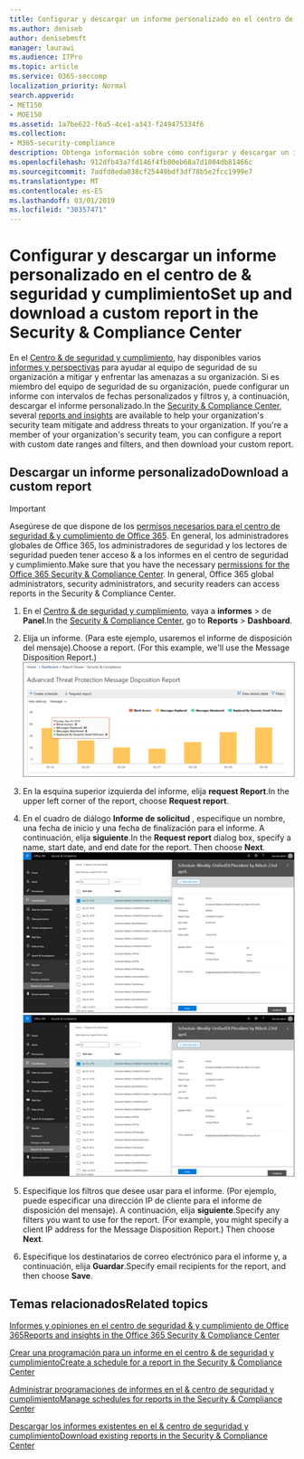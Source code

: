 ```yaml
---
title: Configurar y descargar un informe personalizado en el centro de &amp; seguridad y cumplimiento
ms.author: deniseb
author: denisebmsft
manager: laurawi
ms.audience: ITPro
ms.topic: article
ms.service: O365-seccomp
localization_priority: Normal
search.appverid:
- MET150
- MOE150
ms.assetid: 1a7be622-f6a5-4ce1-a343-f249475334f6
ms.collection:
- M365-security-compliance
description: Obtenga información sobre cómo configurar y descargar un informe con un intervalo de fechas personalizado y filtros en el &amp; centro de seguridad y cumplimiento.
ms.openlocfilehash: 912dfb43a7fd146f4fb00eb68a7d1004db81466c
ms.sourcegitcommit: 7adfd8eda038cf25449bdf3df78b5e2fcc1999e7
ms.translationtype: MT
ms.contentlocale: es-ES
ms.lasthandoff: 03/01/2019
ms.locfileid: "30357471"
---
```

# <a name="set-up-and-download-a-custom-report-in-the-security-amp-compliance-center"></a><span data-ttu-id="bcd0a-103">Configurar y descargar un informe personalizado en el centro de &amp; seguridad y cumplimiento</span><span class="sxs-lookup"><span data-stu-id="bcd0a-103">Set up and download a custom report in the Security &amp; Compliance Center</span></span>

<span data-ttu-id="bcd0a-p101">En el [Centro &amp; de seguridad y cumplimiento](https://protection.office.com), hay disponibles varios [informes y perspectivas](reports-and-insights-in-security-and-compliance.md) para ayudar al equipo de seguridad de su organización a mitigar y enfrentar las amenazas a su organización. Si es miembro del equipo de seguridad de su organización, puede configurar un informe con intervalos de fechas personalizados y filtros y, a continuación, descargar el informe personalizado.</span><span class="sxs-lookup"><span data-stu-id="bcd0a-p101">In the [Security &amp; Compliance Center](https://protection.office.com), several [reports and insights](reports-and-insights-in-security-and-compliance.md) are available to help your organization's security team mitigate and address threats to your organization. If you're a member of your organization's security team, you can configure a report with custom date ranges and filters, and then download your custom report.</span></span> 
  
## <a name="download-a-custom-report"></a><span data-ttu-id="bcd0a-106">Descargar un informe personalizado</span><span class="sxs-lookup"><span data-stu-id="bcd0a-106">Download a custom report</span></span>

> [!IMPORTANT]
> <span data-ttu-id="bcd0a-p102">Asegúrese de que dispone de los [permisos necesarios para el centro de seguridad &amp; y cumplimiento de Office 365](permissions-in-the-security-and-compliance-center.md). En general, los administradores globales de Office 365, los administradores de seguridad y los lectores de seguridad pueden tener acceso &amp; a los informes en el centro de seguridad y cumplimiento.</span><span class="sxs-lookup"><span data-stu-id="bcd0a-p102">Make sure that you have the necessary [permissions for the Office 365 Security &amp; Compliance Center](permissions-in-the-security-and-compliance-center.md). In general, Office 365 global administrators, security administrators, and security readers can access reports in the Security &amp; Compliance Center.</span></span> 
  
1. <span data-ttu-id="bcd0a-109">En el [Centro &amp; de seguridad y cumplimiento](https://protection.office.com), vaya a **informes** \> de **Panel**.</span><span class="sxs-lookup"><span data-stu-id="bcd0a-109">In the [Security &amp; Compliance Center](https://protection.office.com), go to **Reports** \> **Dashboard**.</span></span>
    
2. <span data-ttu-id="bcd0a-p103">Elija un informe. (Para este ejemplo, usaremos el informe de disposición del mensaje).</span><span class="sxs-lookup"><span data-stu-id="bcd0a-p103">Choose a report. (For this example, we'll use the Message Disposition Report.)</span></span><br/>![Elegir informe de solicitud para descargar un informe](media/b566925d-b9d9-453d-9bdd-f2637c7ba140.png)
  
3. <span data-ttu-id="bcd0a-113">En la esquina superior izquierda del informe, elija **request Report**.</span><span class="sxs-lookup"><span data-stu-id="bcd0a-113">In the upper left corner of the report, choose **Request report**.</span></span>
    
4. <span data-ttu-id="bcd0a-p104">En el cuadro de diálogo **Informe de solicitud** , especifique un nombre, una fecha de inicio y una fecha de finalización para el informe. A continuación, elija **siguiente**.</span><span class="sxs-lookup"><span data-stu-id="bcd0a-p104">In the **Request report** dialog box, specify a name, start date, and end date for the report. Then choose **Next**.</span></span><br/><span data-ttu-id="bcd0a-116">![En el centro &amp; de seguridad y cumplimiento, \> elija informes informes para descarga](media/65e625f5-c98c-49fc-9c1f-8c80ec8308fd.png)</span><span class="sxs-lookup"><span data-stu-id="bcd0a-116">![In the Security &amp; Compliance Center, choose Reports \> Reports for download](media/65e625f5-c98c-49fc-9c1f-8c80ec8308fd.png)</span></span>
  
5. <span data-ttu-id="bcd0a-p105">Especifique los filtros que desee usar para el informe. (Por ejemplo, puede especificar una dirección IP de cliente para el informe de disposición del mensaje). A continuación, elija **siguiente**.</span><span class="sxs-lookup"><span data-stu-id="bcd0a-p105">Specify any filters you want to use for the report. (For example, you might specify a client IP address for the Message Disposition Report.) Then choose **Next**.</span></span>
    
6. <span data-ttu-id="bcd0a-119">Especifique los destinatarios de correo electrónico para el informe y, a continuación, elija **Guardar**.</span><span class="sxs-lookup"><span data-stu-id="bcd0a-119">Specify email recipients for the report, and then choose **Save**.</span></span>
    
## <a name="related-topics"></a><span data-ttu-id="bcd0a-120">Temas relacionados</span><span class="sxs-lookup"><span data-stu-id="bcd0a-120">Related topics</span></span>

[<span data-ttu-id="bcd0a-121">Informes y opiniones en el centro de seguridad &amp; y cumplimiento de Office 365</span><span class="sxs-lookup"><span data-stu-id="bcd0a-121">Reports and insights in the Office 365 Security &amp; Compliance Center</span></span>](reports-and-insights-in-security-and-compliance.md)
  
[<span data-ttu-id="bcd0a-122">Crear una programación para un informe en el centro &amp; de seguridad y cumplimiento</span><span class="sxs-lookup"><span data-stu-id="bcd0a-122">Create a schedule for a report in the Security &amp; Compliance Center</span></span>](create-a-schedule-for-a-report.md)
  
[<span data-ttu-id="bcd0a-123">Administrar programaciones de informes en el &amp; centro de seguridad y cumplimiento</span><span class="sxs-lookup"><span data-stu-id="bcd0a-123">Manage schedules for reports in the Security &amp; Compliance Center</span></span>](manage-schedules-for-multiple-reports.md)
  
[<span data-ttu-id="bcd0a-124">Descargar los informes existentes en el &amp; centro de seguridad y cumplimiento</span><span class="sxs-lookup"><span data-stu-id="bcd0a-124">Download existing reports in the Security &amp; Compliance Center</span></span>](download-existing-reports.md)
  

